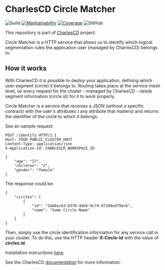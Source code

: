 # CharlesCD Circle Matcher

![build](https://github.com/ZupIT/charlescd-circle-matcher/workflows/build/badge.svg)
[![Maintainability](https://api.codeclimate.com/v1/badges/f65771dc7079c8f968fb/maintainability)](https://codeclimate.com/github/ZupIT/charlescd-circle-matcher/maintainability)
[![Coverage](https://api.codeclimate.com/v1/badges/f65771dc7079c8f968fb/test_coverage)](https://codeclimate.com/github/ZupIT/charlescd-circle-matcher/test_coverage)
![GitHub](https://img.shields.io/github/license/ZupIT/charlescd-circle-matcher)

This repository is part of [CharlesCD](https://github.com/ZupIT/charlescd) project.

Circle Matcher is a HTTP service that allows us to identify which logical segmentation rules the application user (managed by CharlesCD) belongs to.

## How it works
With CharlesCD it is possible to deploy your application, defining which user segment (circle) it belongs to. Routing takes place at the service mesh level, so every request for the cluster - managed by CharlesCD - needs segment information (circle id) for it to work properly.

Circle Matcher is a service that receives a JSON (without a specific contract) with the user's attributes (
any attribute that matters) and returns the identifier of the circle to which it belongs.

See an sample request:

```
POST /identify HTTP/1.1
Host: YOUR_PUBLIC_CLUSTER_HOST
Content-Type: application/json
X-Application-Id: CHARLESCD_WORKSPACE_ID

{
	"age": "27",
	"children": "2",
	"gender": "female"
}

```

The response could be:

```
{
    "circles": [
        {
            "id": "3ab6ec63-6378-4deb-9c74-97294ed75bcb",
            "name": "Some Circle Name"
        }
    ]
}

```
Then, simply use the circle identification information for any service call in your cluster. To do this, use the HTTP header **X-Circle-Id** with the value of **circles.id**.

Installation instructions [here](https://docs.charlescd.io/usando-o-charles/instalacao-do-charles).

See the CharlesCD [documentation](https://docs.charlescd.io) for more information.

